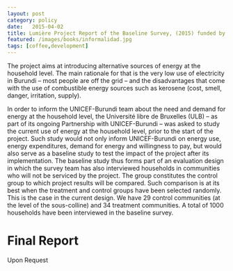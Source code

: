 ```yaml
---
layout: post
category: policy
date:   2015-04-02
title: Lumière Project Report of the Baseline Survey, (2015) funded by UNICEF and ULB (coordinated by Philip Verwimp)
featured: /images/books/informalidad.jpg
tags: [coffee,development]
---
```


The project aims at introducing alternative sources of energy at the household level. The main rationale for that is the very low use of electricity in Burundi – most people are off the grid – and the disadvantages that come with the use of combustible energy sources such  as kerosene (cost, smell, danger, irritation, supply).

In order to inform the UNICEF-Burundi team about the need and demand for energy at the household level, the Université libre de Bruxelles (ULB) – as part of its ongoing Partnership  with UNICEF-Burundi – was asked to study the current use of energy at the household level,  prior to the start of the project. Such study would not only inform UNICEF-Burundi on  energy use, energy expenditures, demand for energy and willingness to pay, but would also  serve as a baseline study to test the impact of the project after its implementation. The baseline study thus forms part of an evaluation design in which the survey team has also  interviewed households in communities who will not be serviced by the project. The group  constitutes the control group to which project results will be compared. Such comparison is  at its best when the treatment and control groups have been selected randomly. This is the  case in the current design. We have 29 control communities (at the level of the sous-colline)  and 34 treatment communities. A total of 1000 households have been interviewed in the  baseline survey. 


Final Report
====
Upon Request


